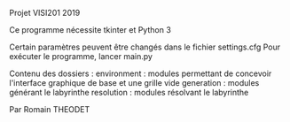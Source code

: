 Projet VISI201 2019


Ce programme nécessite tkinter et Python 3

Certain paramètres peuvent être changés dans le fichier settings.cfg
Pour exécuter le programme, lancer main.py

Contenu des dossiers :
    environment : modules permettant de concevoir l'interface graphique de base et une grille vide
    generation : modules générant le labyrinthe
    resolution : modules résolvant le labyrinthe

Par Romain THEODET
